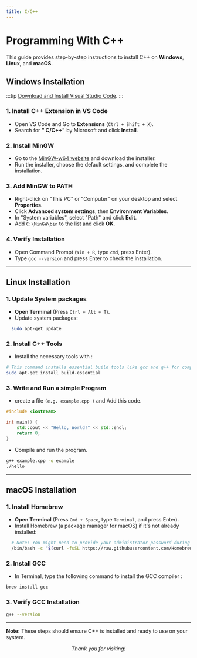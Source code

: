 ```yaml
---
title: C/C++
---
```


# Programming With C++

This guide provides step-by-step instructions to install C++ on **Windows**, **Linux**, and **macOS**.

## Windows Installation

:::tip
[Download and Install Visual Studio Code](/docs/Code_Editors/vs_code/VS_Code.md).
:::

### 1. Install C++ Extension in VS Code

- Open VS Code and Go to **Extensions** (`Ctrl + Shift + X`).
- Search for **" C/C++"** by Microsoft and click **Install**.

### 2. Install MinGW

- Go to the [MinGW-w64 website](https://sourceforge.net/projects/mingw-w64/) and download the installer.
- Run the installer, choose the default settings, and complete the installation.

### 3. Add MinGW to PATH

- Right-click on "This PC" or "Computer" on your desktop and select **Properties**.
- Click **Advanced system settings**, then **Environment Variables**.
- In "System variables", select "Path" and click **Edit**.
- Add `C:\MinGW\bin` to the list and click **OK**.

### 4. Verify Installation

- Open Command Prompt (`Win + R`, type `cmd`, press Enter).
- Type `gcc --version` and press Enter to check the installation.

---

## Linux Installation

### 1. Update System packages

- **Open Terminal** (Press `Ctrl + Alt + T`).
- Update system packages:

```bash
  sudo apt-get update
```

### 2. Install C++ Tools

- Install the necessary tools with :

```bash
# This command installs essential build tools like gcc and g++ for compiling C++ programs.
sudo apt-get install build-essential
```

### 3. Write and Run a simple Program

- create a file `(e.g. example.cpp )` and Add this code.

```cpp
#include <iostream>

int main() {
    std::cout << "Hello, World!" << std::endl;
    return 0;
}

```

- Compile and run the program.

```bash
g++ example.cpp -o example
./hello
```

---

## macOS Installation

### 1. Install Homebrew

- **Open Terminal** (Press `Cmd + Space`, type `Terminal`, and press Enter).
- Install Homebrew (a package manager for macOS) if it's not already installed:

```bash
  # Note: You might need to provide your administrator password during this process.
  /bin/bash -c "$(curl -fsSL https://raw.githubusercontent.com/Homebrew/install/HEAD/install.sh)"
```

### 2. Install GCC

- In Terminal, type the following command to install the GCC compiler :

```bash
brew install gcc
```

### 3. Verify GCC Installation

```bash
g++ --version
```

---

**Note:** These steps should ensure C++ is installed and ready to use on your system.

<center><i>Thank you for visiting!</i></center>
